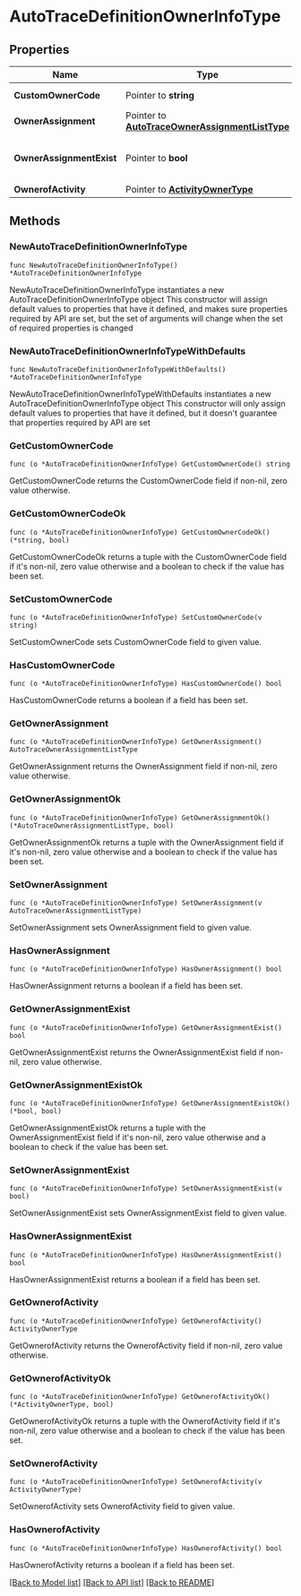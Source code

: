 # AutoTraceDefinitionOwnerInfoType

## Properties

Name | Type | Description | Notes
------------ | ------------- | ------------- | -------------
**CustomOwnerCode** | Pointer to **string** | Custom owner code | [optional] 
**OwnerAssignment** | Pointer to [**AutoTraceOwnerAssignmentListType**](AutoTraceOwnerAssignmentListType.md) |  | [optional] 
**OwnerAssignmentExist** | Pointer to **bool** | Indicates if Owner Assignment exists | [optional] 
**OwnerofActivity** | Pointer to [**ActivityOwnerType**](ActivityOwnerType.md) |  | [optional] 

## Methods

### NewAutoTraceDefinitionOwnerInfoType

`func NewAutoTraceDefinitionOwnerInfoType() *AutoTraceDefinitionOwnerInfoType`

NewAutoTraceDefinitionOwnerInfoType instantiates a new AutoTraceDefinitionOwnerInfoType object
This constructor will assign default values to properties that have it defined,
and makes sure properties required by API are set, but the set of arguments
will change when the set of required properties is changed

### NewAutoTraceDefinitionOwnerInfoTypeWithDefaults

`func NewAutoTraceDefinitionOwnerInfoTypeWithDefaults() *AutoTraceDefinitionOwnerInfoType`

NewAutoTraceDefinitionOwnerInfoTypeWithDefaults instantiates a new AutoTraceDefinitionOwnerInfoType object
This constructor will only assign default values to properties that have it defined,
but it doesn't guarantee that properties required by API are set

### GetCustomOwnerCode

`func (o *AutoTraceDefinitionOwnerInfoType) GetCustomOwnerCode() string`

GetCustomOwnerCode returns the CustomOwnerCode field if non-nil, zero value otherwise.

### GetCustomOwnerCodeOk

`func (o *AutoTraceDefinitionOwnerInfoType) GetCustomOwnerCodeOk() (*string, bool)`

GetCustomOwnerCodeOk returns a tuple with the CustomOwnerCode field if it's non-nil, zero value otherwise
and a boolean to check if the value has been set.

### SetCustomOwnerCode

`func (o *AutoTraceDefinitionOwnerInfoType) SetCustomOwnerCode(v string)`

SetCustomOwnerCode sets CustomOwnerCode field to given value.

### HasCustomOwnerCode

`func (o *AutoTraceDefinitionOwnerInfoType) HasCustomOwnerCode() bool`

HasCustomOwnerCode returns a boolean if a field has been set.

### GetOwnerAssignment

`func (o *AutoTraceDefinitionOwnerInfoType) GetOwnerAssignment() AutoTraceOwnerAssignmentListType`

GetOwnerAssignment returns the OwnerAssignment field if non-nil, zero value otherwise.

### GetOwnerAssignmentOk

`func (o *AutoTraceDefinitionOwnerInfoType) GetOwnerAssignmentOk() (*AutoTraceOwnerAssignmentListType, bool)`

GetOwnerAssignmentOk returns a tuple with the OwnerAssignment field if it's non-nil, zero value otherwise
and a boolean to check if the value has been set.

### SetOwnerAssignment

`func (o *AutoTraceDefinitionOwnerInfoType) SetOwnerAssignment(v AutoTraceOwnerAssignmentListType)`

SetOwnerAssignment sets OwnerAssignment field to given value.

### HasOwnerAssignment

`func (o *AutoTraceDefinitionOwnerInfoType) HasOwnerAssignment() bool`

HasOwnerAssignment returns a boolean if a field has been set.

### GetOwnerAssignmentExist

`func (o *AutoTraceDefinitionOwnerInfoType) GetOwnerAssignmentExist() bool`

GetOwnerAssignmentExist returns the OwnerAssignmentExist field if non-nil, zero value otherwise.

### GetOwnerAssignmentExistOk

`func (o *AutoTraceDefinitionOwnerInfoType) GetOwnerAssignmentExistOk() (*bool, bool)`

GetOwnerAssignmentExistOk returns a tuple with the OwnerAssignmentExist field if it's non-nil, zero value otherwise
and a boolean to check if the value has been set.

### SetOwnerAssignmentExist

`func (o *AutoTraceDefinitionOwnerInfoType) SetOwnerAssignmentExist(v bool)`

SetOwnerAssignmentExist sets OwnerAssignmentExist field to given value.

### HasOwnerAssignmentExist

`func (o *AutoTraceDefinitionOwnerInfoType) HasOwnerAssignmentExist() bool`

HasOwnerAssignmentExist returns a boolean if a field has been set.

### GetOwnerofActivity

`func (o *AutoTraceDefinitionOwnerInfoType) GetOwnerofActivity() ActivityOwnerType`

GetOwnerofActivity returns the OwnerofActivity field if non-nil, zero value otherwise.

### GetOwnerofActivityOk

`func (o *AutoTraceDefinitionOwnerInfoType) GetOwnerofActivityOk() (*ActivityOwnerType, bool)`

GetOwnerofActivityOk returns a tuple with the OwnerofActivity field if it's non-nil, zero value otherwise
and a boolean to check if the value has been set.

### SetOwnerofActivity

`func (o *AutoTraceDefinitionOwnerInfoType) SetOwnerofActivity(v ActivityOwnerType)`

SetOwnerofActivity sets OwnerofActivity field to given value.

### HasOwnerofActivity

`func (o *AutoTraceDefinitionOwnerInfoType) HasOwnerofActivity() bool`

HasOwnerofActivity returns a boolean if a field has been set.


[[Back to Model list]](../README.md#documentation-for-models) [[Back to API list]](../README.md#documentation-for-api-endpoints) [[Back to README]](../README.md)


